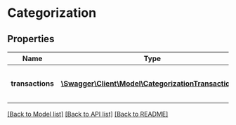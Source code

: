 # Categorization

## Properties
Name | Type | Description | Notes
------------ | ------------- | ------------- | -------------
**transactions** | [**\Swagger\Client\Model\CategorizationTransactions[]**](CategorizationTransactions.md) | An array of enriched transaction objects. | [optional] 

[[Back to Model list]](../../README.md#documentation-for-models) [[Back to API list]](../../README.md#documentation-for-api-endpoints) [[Back to README]](../../README.md)


